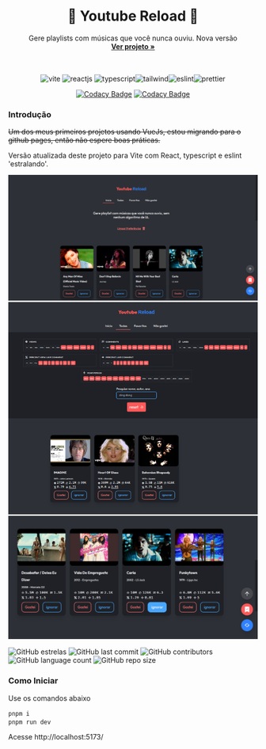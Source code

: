 <h1 align="center">🎵 Youtube Reload 🎵</h1>
<p align="center">
  Gere playlists com músicas que você nunca ouviu. Nova versão
  <br>
  <a href="https://gabrielogregorio.github.io/youtube-reload/"><strong>Ver projeto »</strong></a>
  <br>
  <br>
  <br>
</p>

<div align="center">
  <img height="30" alt="vite" src="https://img.shields.io/badge/Vite-B73BFE?style=for-the-badge&logo=vite&logoColor=FFD62E">
  <img height="30" alt="reactjs" src="https://img.shields.io/badge/React-20232A?style=for-the-badge&logo=react&logoColor=61DAFB">
<img height="30" alt="typescript" src="https://img.shields.io/badge/TypeScript-007ACC?style=for-the-badge&logo=typescript&logoColor=white"><img height="30" alt="tailwind" src="https://img.shields.io/badge/Tailwind_CSS-38B2AC?style=for-the-badge&logo=tailwind-css&logoColor=white"><img height="30" alt="eslint" src="https://img.shields.io/badge/eslint-3A33D1?style=for-the-badge&logo=eslint&logoColor=white"><img height="30" alt="prettier" src="https://img.shields.io/badge/prettier-1A2C34?style=for-the-badge&logo=prettier&logoColor=F7BA3Ee">
</div>

<d align="center">

[![Codacy Badge](https://app.codacy.com/project/badge/Grade/69e0d9c3e5b247a6930b7c8d91d6e507)](https://www.codacy.com/gh/gabrielogregorio/youtube-reload/dashboard?utm_source=github.com&amp;utm_medium=referral&amp;utm_content=gabrielogregorio/youtube-reload&amp;utm_campaign=Badge_Grade)
[![Codacy Badge](https://app.codacy.com/project/badge/Coverage/69e0d9c3e5b247a6930b7c8d91d6e507)](https://www.codacy.com/gh/gabrielogregorio/youtube-reload/dashboard?utm_source=github.com&utm_medium=referral&utm_content=gabrielogregorio/youtube-reload&utm_campaign=Badge_Coverage)

</d>

<h3>Introdução</h3>

~~Um dos meus primeiros projetos usando VueJs, estou migrando para o github pages, então não espere boas práticas.~~

Versão atualizada deste projeto para Vite com React, typescript e eslint 'estralando'.

![Tela inicial](docs/1.png)
![Playlist Gerada](docs/2.png)
![Tela de favoritos](docs/3.png)

![GitHub estrelas](https://img.shields.io/github/stars/gabrielogregorio/youtube-reload)
![GitHub last commit](https://img.shields.io/github/last-commit/gabrielogregorio/youtube-reload?style=flat-square)
![GitHub contributors](https://img.shields.io/github/contributors/gabrielogregorio/youtube-reload)
![GitHub language count](https://img.shields.io/github/languages/count/gabrielogregorio/youtube-reload)
![GitHub repo size](https://img.shields.io/github/repo-size/gabrielogregorio/youtube-reload)

### Como Iniciar
Use os comandos abaixo

```bash
pnpm i
pnpm run dev
```

Acesse http://localhost:5173/

